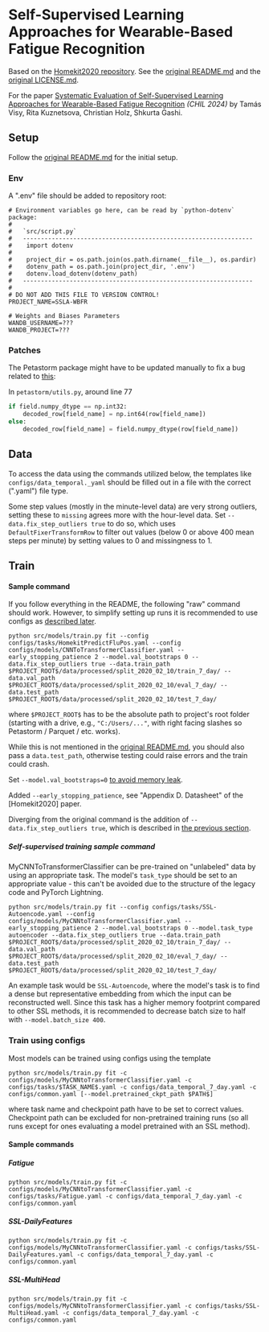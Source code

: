 # Self-Supervised Learning Approaches for Wearable-Based Fatigue Recognition

Based on the [Homekit2020 repository](https://github.com/behavioral-data/Homekit2020). See the [original README.md](ORIGINAL_README.md) and the [original LICENSE.md](ORIGINAL_LICENSE.md).

For the paper [Systematic Evaluation of Self-Supervised Learning Approaches for Wearable-Based Fatigue Recognition]() _(CHIL 2024)_ by Tamás Visy, Rita Kuznetsova, Christian Holz, Shkurta Gashi.

## Setup

Follow the [original README.md](ORIGINAL_README.md) for the initial setup.

### Env

A ".env" file should be added to repository root:
```
# Environment variables go here, can be read by `python-dotenv` package:
#
#   `src/script.py`
#   ----------------------------------------------------------------
#    import dotenv
#
#    project_dir = os.path.join(os.path.dirname(__file__), os.pardir)
#    dotenv_path = os.path.join(project_dir, '.env')
#    dotenv.load_dotenv(dotenv_path)
#   ----------------------------------------------------------------
#
# DO NOT ADD THIS FILE TO VERSION CONTROL!
PROJECT_NAME=SSLA-WBFR

# Weights and Biases Parameters
WANDB_USERNAME=???
WANDB_PROJECT=???
```

### Patches

The Petastorm package might have to be updated manually to fix a bug related to [this](https://github.com/numpy/numpy/issues/9464):

In `petastorm/utils.py`, around line 77
```python
if field.numpy_dtype == np.int32:
    decoded_row[field_name] = np.int64(row[field_name])
else:
    decoded_row[field_name] = field.numpy_dtype(row[field_name])
```

## Data

To access the data using the commands utilized below, the templates like `configs/data_temporal._yaml` should be filled out in a file with the correct (".yaml") file type.

Some step values (mostly in the minute-level data) are very strong outliers, setting these to `missing` agrees more with the hour-level data.
Set `--data.fix_step_outliers true` to do so, which uses `DefaultFixerTransformRow` to filter out values (below 0 or above 400 mean steps per minute) by setting values to 0 and missingness to 1.

## Train

#### Sample command
If you follow everything in the README, the following "raw" command should work. However, to simplify setting up runs it is recommended to use configs as [described later](#train-using-configs).

```commandline
python src/models/train.py fit --config configs/tasks/HomekitPredictFluPos.yaml --config configs/models/CNNToTransformerClassifier.yaml --early_stopping_patience 2 --model.val_bootstraps 0 --data.fix_step_outliers true --data.train_path $PROJECT_ROOT$/data/processed/split_2020_02_10/train_7_day/ --data.val_path $PROJECT_ROOT$/data/processed/split_2020_02_10/eval_7_day/ --data.test_path $PROJECT_ROOT$/data/processed/split_2020_02_10/test_7_day/
```
where `$PROJECT_ROOT$` has to be the absolute path to project's root folder (starting with a drive, e.g., `"C:/Users/..."`, with right facing slashes so Petastorm / Parquet / etc. works).

While this is not mentioned in the [original README.md](ORIGINAL_README.md), you should also pass a `data.test_path`, otherwise testing could raise errors and the train could crash.

Set `--model.val_bootstraps=0` [to avoid memory leak](https://github.com/behavioral-data/Homekit2020/issues/13).

Added `--early_stopping_patience`, see "Appendix D. Datasheet" of the [Homekit2020] paper.

Diverging from the original command is the addition of `--data.fix_step_outliers true`, which is described in [the previous section](#data).

##### Self-supervised training sample command

MyCNNToTransformerClassifier can be pre-trained on "unlabeled" data by using an appropriate task. The model's `task_type` should be set to an appropriate value - this can't be avoided due to the structure of the legacy code and PyTorch Lightning.

```commandline
python src/models/train.py fit --config configs/tasks/SSL-Autoencode.yaml --config configs/models/MyCNNtoTransformerClassifier.yaml --early_stopping_patience 2 --model.val_bootstraps 0 --model.task_type autoencoder --data.fix_step_outliers true --data.train_path $PROJECT_ROOT$/data/processed/split_2020_02_10/train_7_day/ --data.val_path $PROJECT_ROOT$/data/processed/split_2020_02_10/eval_7_day/ --data.test_path $PROJECT_ROOT$/data/processed/split_2020_02_10/test_7_day/
```

An example task would be `SSL-Autoencode`, where the model's task is to find a dense but representative embedding from which the input can be reconstructed well.
Since this task has a higher memory footprint compared to other SSL methods, it is recommended to decrease batch size to half with `--model.batch_size 400`.

### Train using configs

Most models can be trained using configs using the template
```commandline
python src/models/train.py fit -c configs/models/MyCNNtoTransformerClassifier.yaml -c configs/tasks/$TASK_NAME$.yaml -c configs/data_temporal_7_day.yaml -c configs/common.yaml [--model.pretrained_ckpt_path $PATH$]
```
where task name and checkpoint path have to be set to correct values. Checkpoint path can be excluded for non-pretrained training runs (so all runs except for ones evaluating a model pretrained with an SSL method).

#### Sample commands
##### Fatigue
```commandline
python src/models/train.py fit -c configs/models/MyCNNtoTransformerClassifier.yaml -c configs/tasks/Fatigue.yaml -c configs/data_temporal_7_day.yaml -c configs/common.yaml
```

##### SSL-DailyFeatures
```commandline
python src/models/train.py fit -c configs/models/MyCNNtoTransformerClassifier.yaml -c configs/tasks/SSL-DailyFeatures.yaml -c configs/data_temporal_7_day.yaml -c configs/common.yaml
```

##### SSL-MultiHead
```commandline
python src/models/train.py fit -c configs/models/MyCNNtoTransformerClassifier.yaml -c configs/tasks/SSL-MultiHead.yaml -c configs/data_temporal_7_day.yaml -c configs/common.yaml
```

